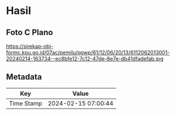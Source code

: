 # Hasil

## Foto C Plano

https://sirekap-obj-formc.kpu.go.id/07ac/pemilu/ppwp/61/12/06/20/13/6112062013001-20240214-163734--ec8bfe12-7c12-47de-8e7e-db41dfadefab.jpg


## Metadata

| Key        | Value               |
| ---------- | ------------------- |
| Time Stamp | 2024-02-15 07:00:44 |



